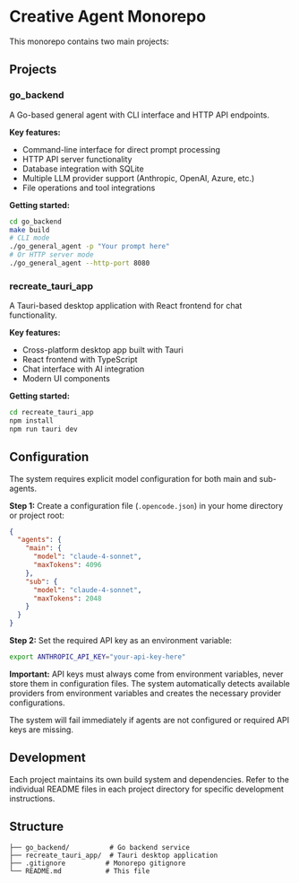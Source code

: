 # Creative Agent Monorepo

This monorepo contains two main projects:

## Projects

### go_backend
A Go-based general agent with CLI interface and HTTP API endpoints.

**Key features:**
- Command-line interface for direct prompt processing
- HTTP API server functionality  
- Database integration with SQLite
- Multiple LLM provider support (Anthropic, OpenAI, Azure, etc.)
- File operations and tool integrations

**Getting started:**
```bash
cd go_backend
make build
# CLI mode
./go_general_agent -p "Your prompt here"
# Or HTTP server mode
./go_general_agent --http-port 8080
```

### recreate_tauri_app
A Tauri-based desktop application with React frontend for chat functionality.

**Key features:**
- Cross-platform desktop app built with Tauri
- React frontend with TypeScript
- Chat interface with AI integration
- Modern UI components

**Getting started:**
```bash
cd recreate_tauri_app
npm install
npm run tauri dev
```

## Configuration

The system requires explicit model configuration for both main and sub-agents. 

**Step 1:** Create a configuration file (`.opencode.json`) in your home directory or project root:

```json
{
  "agents": {
    "main": {
      "model": "claude-4-sonnet",
      "maxTokens": 4096
    },
    "sub": {
      "model": "claude-4-sonnet", 
      "maxTokens": 2048
    }
  }
}
```

**Step 2:** Set the required API key as an environment variable:
```bash
export ANTHROPIC_API_KEY="your-api-key-here"
```

**Important:** API keys must always come from environment variables, never store them in configuration files. The system automatically detects available providers from environment variables and creates the necessary provider configurations.

The system will fail immediately if agents are not configured or required API keys are missing.

## Development

Each project maintains its own build system and dependencies. Refer to the individual README files in each project directory for specific development instructions.

## Structure

```
├── go_backend/          # Go backend service
├── recreate_tauri_app/  # Tauri desktop application
├── .gitignore          # Monorepo gitignore
└── README.md           # This file
```
